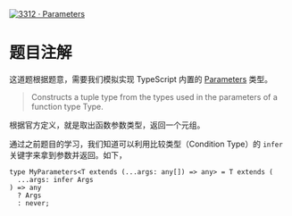 <div style='width: 100%; margin: 0 auto;'><a href='https://github.com/type-challenges/type-challenges/blob/main/questions/03312-easy-parameters/README.md' target='_blank'><img src='https://img.shields.io/badge/-3312%E3%83%BBParameters-7aad0c' alt='3312 · Parameters' /></a></div>

# 题目注解

这道题根据题意，需要我们模拟实现 TypeScript 内置的 [Parameters](https://www.typescriptlang.org/docs/handbook/utility-types.html#parameterstype) 类型。

> Constructs a tuple type from the types used in the parameters of a function type Type.

根据官方定义，就是取出函数参数类型，返回一个元组。

通过之前题目的学习，我们知道可以利用比较类型（Condition Type）的 `infer` 关键字来拿到参数并返回。如下，

```
type MyParameters<T extends (...args: any[]) => any> = T extends (
  ...args: infer Args
) => any
  ? Args
  : never;
```
